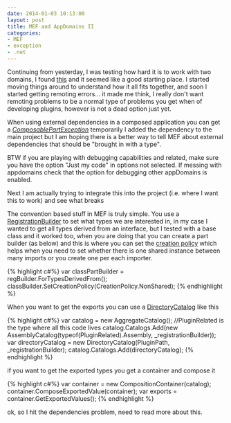 ```yaml
---
date: 2014-01-03 10:13:00
layout: post
title: MEF and AppDomains II
categories:
- MEF
- exception
- .net
---
```


Continuing from yesterday, I was testing how hard it is to work with two domains, I found [this][codepr] and it seemed like a good starting place. I started moving things around to understand how it all fits together, and soon I started getting remoting errors... it made me think, I really don't want remoting problems to be a normal type of problems you get when of developing plugins, however is not a dead option just yet.  

When using external dependencies in a composed application you can get a [*ComposablePartException*][ref-cpe] temporarily I added the dependency to the main project but I am hoping there is a better way to tell MEF about external dependencies that should be "brought in with a type".

BTW if you are playing with debugging capabilities and related, make sure you have the option "Just my code" in options not selected. If messing with appdomains check that the option for debugging other appDomains is enabled. 

Next I am actually trying to integrate this into the project (i.e. where I want this to work) and see what breaks

The convention based stuff in MEF is truly simple. You use a [RegistrationBuilder][regb] to set what types we are interested in, in my case I wanted to get all types derived from an interface, but I tested with a base class and it worked too, when you are doing that you can create a part builder (as below) and this is where you can set the [creation policy][cre-pol] which helps when you need to set whether there is one shared instance between many imports or you create one per each importer.

{% highlight c#%}
	var classPartBuilder = regBuilder.ForTypesDerivedFrom<MyClass>();
	classBuilder.SetCreationPolicy(CreationPolicy.NonShared);
{% endhighlight %}

When you want to get the exports you can use a [DirectoryCatalog][dir-cat] like this

{% highlight c#%}
	var catalog = new AggregateCatalog();
	//PluginRelated is the type where all this code lives
	catalog.Catalogs.Add(new AssemblyCatalog(typeof(PluginRelated).Assembly, _registrationBuilder));
	var directoryCatalog = new DirectoryCatalog(PluginPath, _registrationBuilder);
	catalog.Catalogs.Add(directoryCatalog);
{% endhighlight %}

if you want to get the exported types you get a container and compose it 

{% highlight c#%}
	var container = new CompositionContainer(catalog);
	container.ComposeExportedValue(container);
	var exports = container.GetExportedValues<Component>();
{% endhighlight %}

ok, so I hit the dependencies problem, need to read more about this. 


[codepr]:[http://www.codeproject.com/Articles/633140/MEF-and-AppDomain-Remove-Assemblies-On-The-Fly]
[ref-cpe]:[http://msdn.microsoft.com/en-us/library/system.componentmodel.composition.primitives.composablepartexception(v=vs.110).aspx]
[regb]:[http://msdn.microsoft.com/en-us/library/system.componentmodel.composition.registration.registrationbuilder%28v=vs.110%29.aspx]
[cre-pol]:[http://msdn.microsoft.com/en-us/library/system.componentmodel.composition.creationpolicy%28v=vs.110%29.aspx]
[dir-cat]:[http://msdn.microsoft.com/en-us/library/system.componentmodel.composition.hosting.directorycatalog%28v=vs.110%29.aspx]
